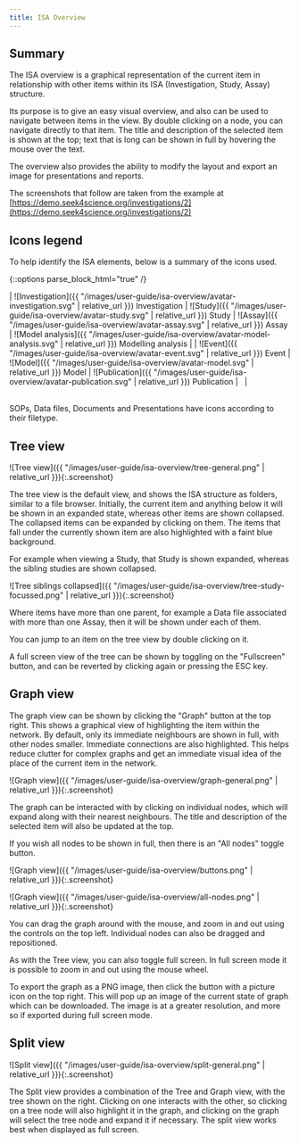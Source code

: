 ```yaml
---
title: ISA Overview
---
```



## Summary

The ISA overview is a graphical representation of the current item in relationship with other items within its ISA (Investigation, Study, Assay) structure.

Its purpose is to give an easy visual overview, and also can be used to navigate between items in the view. By double clicking on a node, you can navigate directly to that item.
The title and description of the selected item is shown at the top; text that is long can be shown in full by hovering the mouse over the text.

The overview also provides the ability to modify the layout and export an image for presentations and reports.

The screenshots that follow are taken from the example at [https://demo.seek4science.org/investigations/2](https://demo.seek4science.org/investigations/2)

## Icons legend

To help identify the ISA elements, below is a summary of the icons used.

{::options parse_block_html="true" /}
<div id='isa-overview-avatar-legend'>

| ![Investigation]({{ "/images/user-guide/isa-overview/avatar-investigation.svg" | relative_url }}) Investigation | ![Study]({{ "/images/user-guide/isa-overview/avatar-study.svg" | relative_url }}) Study | ![Assay]({{ "/images/user-guide/isa-overview/avatar-assay.svg" | relative_url }}) Assay | ![Model analysis]({{ "/images/user-guide/isa-overview/avatar-model-analysis.svg" | relative_url }}) Modelling analysis |
| ![Event]({{ "/images/user-guide/isa-overview/avatar-event.svg" | relative_url }}) Event | ![Model]({{ "/images/user-guide/isa-overview/avatar-model.svg" | relative_url }}) Model | ![Publication]({{ "/images/user-guide/isa-overview/avatar-publication.svg" | relative_url }}) Publication | &nbsp; |

</div>

<br/>
SOPs, Data files, Documents and Presentations have icons according to their filetype.

## Tree view

![Tree view]({{ "/images/user-guide/isa-overview/tree-general.png" | relative_url }}){:.screenshot}

The tree view is the default view, and shows the ISA structure as folders, similar to a file browser.
Initially, the current item and anything below it will be shown in an expanded state, whereas other items are shown collapsed. The collapsed items can be expanded by clicking on them.
The items that fall under the currently shown item are also highlighted with a faint blue background.

For example when viewing a Study, that Study is shown expanded, whereas the sibling studies are shown collapsed.

![Tree siblings collapsed]({{ "/images/user-guide/isa-overview/tree-study-focussed.png" | relative_url }}){:.screenshot}

Where items have more than one parent, for example a Data file associated with more than one Assay, then it will be shown under each of them.

You can jump to an item on the tree view by double clicking on it.

A full screen view of the tree can be shown by toggling on the "Fullscreen" button, and can be reverted by clicking again or pressing the ESC key.


## Graph view

The graph view can be shown by clicking the "Graph" button at the top right. This shows a graphical view of highlighting the item within the network.
By default, only its immediate neighbours are shown in full, with other nodes smaller. Immediate connections are also highlighted. This helps reduce clutter for complex graphs and get an
immediate visual idea of the place of the current item in the network.

![Graph view]({{ "/images/user-guide/isa-overview/graph-general.png" | relative_url }}){:.screenshot}

The graph can be interacted with by clicking on individual nodes, which will expand along with their nearest neighbours. The title and description of the selected item will also be updated at the top.

If you wish all nodes to be shown in full, then there is an "All nodes" toggle button.

![Graph view]({{ "/images/user-guide/isa-overview/buttons.png" | relative_url }}){:.screenshot}

![Graph view]({{ "/images/user-guide/isa-overview/all-nodes.png" | relative_url }}){:.screenshot}

You can drag the graph around with the mouse, and zoom in and out using the controls on the top left. Individual nodes can also be dragged and repositioned.

As with the Tree view, you can also toggle full screen. In full screen mode it is possible to zoom in and out using the mouse wheel.

To export the graph as a PNG image, then click the button with a picture icon on the top right. This will pop up an image of the current state of graph which can be downloaded.
The image is at a greater resolution, and more so if exported during full screen mode.

## Split view

![Split view]({{ "/images/user-guide/isa-overview/split-general.png" | relative_url }}){:.screenshot}

The Split view provides a combination of the Tree and Graph view, with the tree shown on the right. Clicking on one interacts with the other, so clicking on a tree node will also highlight it
in the graph, and clicking on the graph will select the tree node and expand it if necessary. The split view works best when displayed as full screen.
